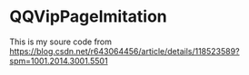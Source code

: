 # QQVipPageImitation
This is my soure code from https://blog.csdn.net/r643064456/article/details/118523589?spm=1001.2014.3001.5501

